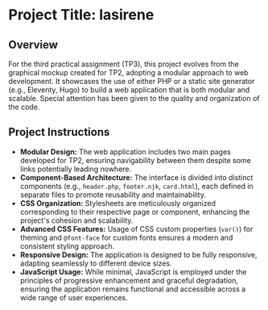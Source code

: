 # Project Title: lasirene

## Overview

For the third practical assignment (TP3), this project evolves from the graphical mockup created for TP2, adopting a modular approach to web development. It showcases the use of either PHP or a static site generator (e.g., Eleventy, Hugo) to build a web application that is both modular and scalable. Special attention has been given to the quality and organization of the code.

## Project Instructions

- **Modular Design:** The web application includes two main pages developed for TP2, ensuring navigability between them despite some links potentially leading nowhere.
- **Component-Based Architecture:** The interface is divided into distinct components (e.g., `header.php`, `footer.njk`, `card.html`), each defined in separate files to promote reusability and maintainability.
- **CSS Organization:** Stylesheets are meticulously organized corresponding to their respective page or component, enhancing the project's cohesion and scalability.
- **Advanced CSS Features:** Usage of CSS custom properties (`var()`) for theming and `@font-face` for custom fonts ensures a modern and consistent styling approach.
- **Responsive Design:** The application is designed to be fully responsive, adapting seamlessly to different device sizes.
- **JavaScript Usage:** While minimal, JavaScript is employed under the principles of progressive enhancement and graceful degradation, ensuring the application remains functional and accessible across a wide range of user experiences.
